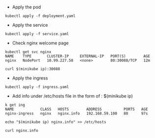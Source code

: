 - Apply the pod

```kubectl apply -f deployment.yaml```

- Apply the service

```kubectl apply -f service.yaml```

- Check nginx welcome page

```
kubectl get svc nginx
NAME    TYPE       CLUSTER-IP     EXTERNAL-IP   PORT(S)        AGE
nginx   NodePort   10.99.227.58   <none>        80:30088/TCP   12m

curl $(minikube ip):30088
```

- Apply the ingress

```kubectl apply -f ingress.yaml```

- Add info under /etc/hosts file in the form of : $(minikube ip) <host-name>

```
k get ing
NAME            CLASS   HOSTS        ADDRESS          PORTS   AGE
nginx-ingress   nginx   nginx.info   192.168.59.100   80      97s

echo "$(minikube ip) nginx.info" >> /etc/hosts

curl nginx.info
```